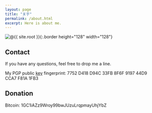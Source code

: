 ```yaml
---
layout: page
title: "关于"
permalink: /about.html
excerpt: Here is about me.
---
```

![@{{ site.root }}](https://avatars0.githubusercontent.com/u/29818825){:.border height="128" width="128"}

## Contact

If you have any questions, feel free to drop me a line.

My PGP public [key](/public_key.asc) fingerprint:
7752 D418 D94C 33FB 8F6F 9197 44D9 CCA7 F81A 1FB3

## Donation

Bitcoin: 1GC1iAZz9Wroy99bwJUzuLrqpmayUhjYbZ
